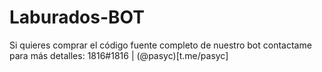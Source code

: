# Laburados-BOT
Si quieres comprar el código fuente completo de nuestro bot contactame para más detalles: 1816#1816 | (@pasyc)[t.me/pasyc]
